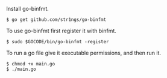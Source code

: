 Install go-binfmt.

	$ go get github.com/str1ngs/go-binfmt


To use go-binfmt first register it with binfmt.

	$ sudo $GOCODE/bin/go-binfmt -register

To run a go file give it executable permissions, and then run it.

	$ chmod +x main.go
	$ ./main.go
